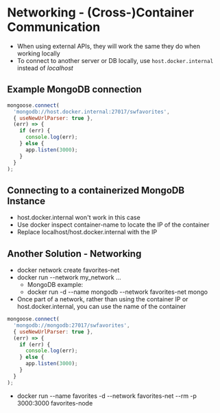 # Networking - (Cross-)Container Communication

* When using external APIs, they will work the same they do when working locally
* To connect to another server or DB locally, use ```host.docker.internal``` instead of *localhost*

## Example MongoDB connection

```javascript
mongoose.connect(
  'mongodb://host.docker.internal:27017/swfavorites',
  { useNewUrlParser: true },
  (err) => {
    if (err) {
      console.log(err);
    } else {
      app.listen(3000);
    }
  }
);
```

## Connecting to a containerized MongoDB Instance

* host.docker.internal won't work in this case
* Use docker inspect container-name to locate the IP of the container
* Replace localhost/host.docker.internal with the IP

## Another Solution - Networking

* docker network create favorites-net
* docker run --network my_network ...
  * MongoDB example:
  * docker run -d --name mongodb --network favorites-net mongo
* Once part of a network, rather than using the container IP or host.docker.internal, you can use the name of the container

```javascript
mongoose.connect(
  'mongodb://mongodb:27017/swfavorites',
  { useNewUrlParser: true },
  (err) => {
    if (err) {
      console.log(err);
    } else {
      app.listen(3000);
    }
  }
);
```

* docker run --name favorites -d --network favorites-net --rm -p 3000:3000 favorites-node